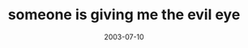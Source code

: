---
layout: base.njk
title : 'someone is giving me the evil eye' 
view_title : 'someone is giving me the evil eye' 
year : '2003' 
date : '2003-07-10' 
img_file : '/drawing/someooneisgivingmethe.png' 
html_file : 'someoneisgivingmethe' 
next_html : 'ifonlyicouldreachthem.html' 
year_order : '104' 
permalink : "title/{{html_file}}.html"
---